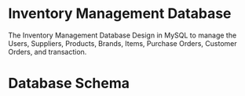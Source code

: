 # Inventory Management Database
The Inventory Management Database Design in MySQL to manage the Users, Suppliers, Products, Brands, Items, Purchase Orders, Customer Orders, and transaction.

 # Database Schema
